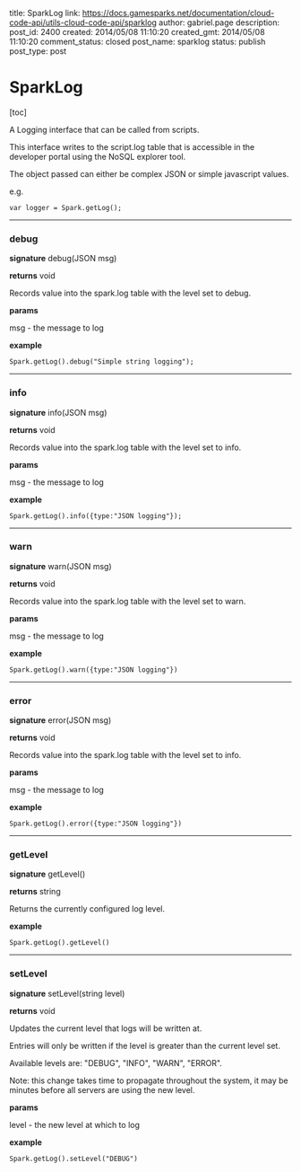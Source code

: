 title: SparkLog
link: https://docs.gamesparks.net/documentation/cloud-code-api/utils-cloud-code-api/sparklog
author: gabriel.page
description: 
post_id: 2400
created: 2014/05/08 11:10:20
created_gmt: 2014/05/08 11:10:20
comment_status: closed
post_name: sparklog
status: publish
post_type: post

<!--A Logging interface that can be called from scripts. -->

# SparkLog

[toc] 

A Logging interface that can be called from scripts.

This interface writes to the script.log table that is accessible in the developer portal using the NoSQL explorer tool.

The object passed can either be complex JSON or simple javascript values.

e.g.
    
    
    var logger = Spark.getLog();

* * *

### debug

**signature** debug(JSON msg)

**returns** void

Records value into the spark.log table with the level set to debug.

**params**

msg - the message to log

**example**
    
    
    Spark.getLog().debug("Simple string logging");

* * *

### info

**signature** info(JSON msg)

**returns** void

Records value into the spark.log table with the level set to info.

**params**

msg - the message to log

**example**
    
    
    Spark.getLog().info({type:"JSON logging"});

* * *

### warn

**signature** warn(JSON msg)

**returns** void

Records value into the spark.log table with the level set to warn.

**params**

msg - the message to log

**example**
    
    
    Spark.getLog().warn({type:"JSON logging"})

* * *

### error

**signature** error(JSON msg)

**returns** void

Records value into the spark.log table with the level set to info.

**params**

msg - the message to log

**example**
    
    
    Spark.getLog().error({type:"JSON logging"})

* * *

### getLevel

**signature** getLevel()

**returns** string

Returns the currently configured log level.

**example**
    
    
    Spark.getLog().getLevel()

* * *

### setLevel

**signature** setLevel(string level)

**returns** void

Updates the current level that logs will be written at.

Entries will only be written if the level is greater than the current level set.

Available levels are: "DEBUG", "INFO", "WARN", "ERROR".

Note: this change takes time to propagate throughout the system, it may be minutes before all servers are using the new level.

**params**

level - the new level at which to log

**example**
    
    
    Spark.getLog().setLevel("DEBUG")